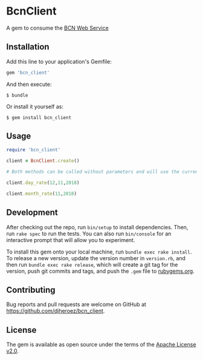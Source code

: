 # BcnClient

A gem to consume the [BCN Web Service](https://servicios.bcn.gob.ni/Tc_Servicio/ServicioTC.asmx)

## Installation

Add this line to your application's Gemfile:

```ruby
gem 'bcn_client'
```

And then execute:

    $ bundle

Or install it yourself as:

    $ gem install bcn_client

## Usage

```ruby
require 'bcn_client'

client = BcnClient.create()

# Both methods can be called without parameters and will use the current day

client.day_rate(12,11,2018)

client.month_rate(11,2018)

```

## Development

After checking out the repo, run `bin/setup` to install dependencies. Then, run `rake spec` to run the tests. You can also run `bin/console` for an interactive prompt that will allow you to experiment.

To install this gem onto your local machine, run `bundle exec rake install`. To release a new version, update the version number in `version.rb`, and then run `bundle exec rake release`, which will create a git tag for the version, push git commits and tags, and push the `.gem` file to [rubygems.org](https://rubygems.org).

## Contributing

Bug reports and pull requests are welcome on GitHub at https://github.com/djheroez/bcn_client.

## License

The gem is available as open source under the terms of the [Apache License v2.0](https://www.apache.org/licenses/LICENSE-2.0).
